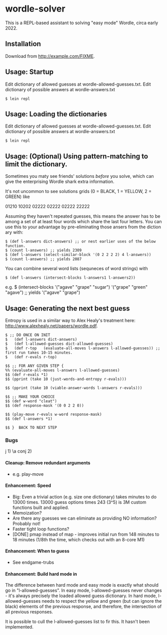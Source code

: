 # wordle-solver

This is a REPL-based assistant to solving "easy mode" Wordle, circa early 2022.


## Installation

Download from http://example.com/FIXME.

## Usage: Startup

Edit dictionary of allowed guesses at wordle-allowed-guesses.txt.
Edit dictionary of possible answers at wordle-answers.txt

    $ lein repl

## Usage: Loading the dictionaries

Edit dictionary of allowed guesses at wordle-allowed-guesses.txt.
Edit dictionary of possible answers at wordle-answers.txt

    $ lein repl


## Usage: (Optional) Using pattern-matching to limit the dictionary.

Sometimes you maty see friends' solutions *before* you solve, which can give the enterprising Wordle shark extra information.

It's not uncommon to see solutions grids (0 = BLACK, 1 = YELLOW, 2 = GREEN) like 

01210
10202
02222
02222
02222
22222

Assuming they haven't repeated guesses, this means the answer has to be among a set of at least four words which share the last four letters.  You can use this to your advantage by pre-eliminating those ansers from the diction ary with:

	$ (def l-answers dict-answers) ;; or nest earlier uses of the below function.
	$ (count l-answers) ;; yields 2309
	$ (def l-answers (select-similar-block '(0 2 2 2 2) 4 l-answers))
	$ (count l-answers) ;; yields 2087

You can combine several word lists (sequneces of word strings) with

	$ (def l-answers (intersect-blocks l-answers1 l-answers2))

e.g. 
	$ (intersect-blocks '("agave" "grape" "sugar") '("grape" "green" "agave") ;; yields '("agave" "grape")

## Usage: Generating the next best guess

Entropy is used in a similar way to Alex Healy's treatment here: http://www.alexhealy.net/papers/wordle.pdf.

	$ ;; DO ONCE ON INIT
	$	(def l-answers dict-answers)
	$	(def l-allowed-guesses dict-allowed-guesses)
	$	(def r-top   (evaluate-all-moves l-answers l-allowed-guesses)) ;; first run takes 10-15 minutes.
	$	(def r-evals r-top)

	$$ ;; FOR ANY GIVEN STEP {
  	%% (evaluate-all-moves l-answers l-allowed-guesses)
    $$ (def r-evals *1)
  	$$ (pprint (take 10 (just-words-and-entropy r-evals)))

 	$$ (pprint (take 10 (viable-answer-words l-answers r-evals)))

  	$$ ;; MAKE YOUR CHOICE
	$$ (def w-word "cleat")
	$$ (def response-mask '(0 0 2 2 0))

	$$ (play-move r-evals w-word response-mask)
	$$ (def l-answers *1)

	$$ }  BACK TO NEXT STEP
### Bugs
j 1) \a conj 2)


#### Cleanup: Remove redundant arguments
- e.g. play-move


#### Enhancement: Speed

- Big: Even a trivial action (e.g. size one dictionary) takes minutes to do 13000 times.  13000 guess options times 243 (3^5) is 3M custom functions built and applied.
- Memoization?
- Are there any guesses we can eliminate as providing NO information?  Probably not!
- Faster tight loop functions?
- [DONE] pmap instead of map - improves initial run from 148 minutes to 18 minutes (1/8th the time, which checks out with an 8-core M1)

#### Enhancement: When to guess

- See endgame-trubs

#### Enhancement: Build hard mode in

The difference between hard mode and easy mode is exactly what should go in "l-allowed-guesses".
In easy mode, l-allowed-guesses never changes - it's always precisely the loaded allowed guess dictionary.
In hard mode, l-allowed-guesses needs to respect the yellow and green (but can ignore the black) elements of the previous response, and therefore, the intersection of all previous responses.  

It is possible to cull the l-allowed-guesses list to fir this.  It hasn't been implemented.
